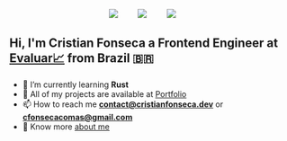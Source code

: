 <p align='center'>
    <a href="https://www.linkedin.com/in/cristian-fonseca-c-04972b224/"><img src="https://img.shields.io/badge/linkedin-%230077B5.svg?&style=for-the-badge&logo=linkedin&logoColor=white" /></a>&nbsp;&nbsp;&nbsp;&nbsp;&nbsp;&nbsp;&nbsp;&nbsp;
    <a href="mailto:contact@cristianfonseca.dev?subject=Hi%20Cristian"><img src="https://img.shields.io/badge/gmail-%23D14836.svg?&style=for-the-badge&logo=gmail&logoColor=white" /></a>&nbsp;&nbsp;&nbsp;&nbsp;&nbsp;&nbsp;&nbsp;&nbsp;
    <a href="https://twitter.com/cristian_devk"><img src="https://img.shields.io/badge/twitter-%231DA1F2.svg?&style=for-the-badge&logo=twitter&logoColor=white" /></a>&nbsp;&nbsp;&nbsp;&nbsp;&nbsp;&nbsp;&nbsp;&nbsp;
</p>

## Hi, I'm Cristian Fonseca a Frontend Engineer at [Evaluar📈](https://www.evaluar.com/) from Brazil 🇧🇷
- 🌱 I’m currently learning **Rust**
- 🔨 All of my projects are available at [Portfolio](https://www.cristianfonseca.dev/)
- 📫 How to reach me **contact@cristianfonseca.dev** or **cfonsecacomas@gmail.com**
- 📄 Know more [about me](https://www.cristianfonseca.dev/about)
